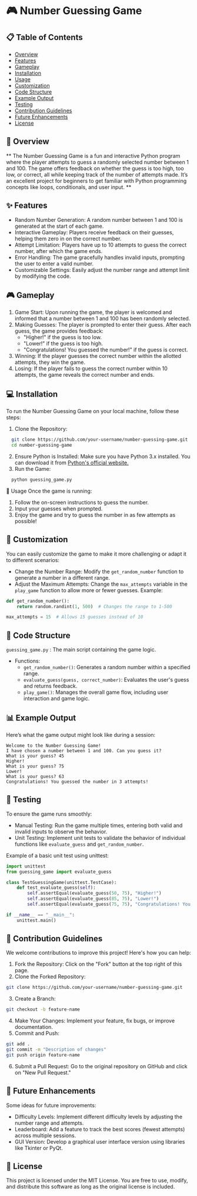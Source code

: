 # 🎮 Number Guessing Game
## 📋 Table of Contents
- [Overview](##Overview)
- [Features](##Features)
- [Gameplay](##Gameplay)
- [Installation](##Installation)
- [Usage](##Usage)
- [Customization](##Customization)
- [Code Structure](##Code-Structure)
- [Example Output](##Example-Output)
- [Testing](##Testing)
- [Contribution Guidelines](##Contribution-Guidelines)
- [Future Enhancements](##Future-Enhancements)
- [License](##License)


## 📝 Overview
** The Number Guessing Game is a fun and interactive Python program where the player attempts to guess a randomly selected number between 1 and 100. The game offers feedback on whether the guess is too high, too low, or correct, all while keeping track of the number of attempts made. It’s an excellent project for beginners to get familiar with Python programming concepts like loops, conditionals, and user input. **

## ✨ Features
- Random Number Generation: A random number between 1 and 100 is generated at the start of each game.
- Interactive Gameplay: Players receive feedback on their guesses, helping them zero in on the correct number.
- Attempt Limitation: Players have up to 10 attempts to guess the correct number, after which the game ends.
- Error Handling: The game gracefully handles invalid inputs, prompting the user to enter a valid number.
- Customizable Settings: Easily adjust the number range and attempt limit by modifying the code.

## 🎮 Gameplay
1. Game Start: Upon running the game, the player is welcomed and informed that a number between 1 and 100 has been randomly selected.
2. Making Guesses: The player is prompted to enter their guess. After each guess, the game provides feedback:
   - "Higher!" if the guess is too low.
   - "Lower!" if the guess is too high.
   - "Congratulations! You guessed the number!" if the guess is correct.
3. Winning: If the player guesses the correct number within the allotted attempts, they win the game.
4. Losing: If the player fails to guess the correct number within 10 attempts, the game reveals the correct number and ends.

## 💻 Installation
To run the Number Guessing Game on your local machine, follow these steps:
1. Clone the Repository:
  ```bash
    git clone https://github.com/your-username/number-guessing-game.git
    cd number-guessing-game
  ```
2. Ensure Python is Installed: Make sure you have Python 3.x installed. You can download it from
[Python's official website.](https://www.python.org/downloads/)
3. Run the Game:
  ```bash
    python guessing_game.py
  ```

🚀 Usage
Once the game is running:
1. Follow the on-screen instructions to guess the number.
2. Input your guesses when prompted.
3. Enjoy the game and try to guess the number in as few attempts as possible!

## 🔧 Customization
You can easily customize the game to make it more challenging or adapt it to different scenarios:
- Change the Number Range: Modify the `get_random_number` function to generate a number in a different range.
- Adjust the Maximum Attempts: Change the `max_attempts` variable in the `play_game` function to allow more or fewer guesses.
Example:
```python
def get_random_number():
    return random.randint(1, 500)  # Changes the range to 1-500

max_attempts = 15  # Allows 15 guesses instead of 10
```

## 📂 Code Structure
`guessing_game.py` : The main script containing the game logic.
  - Functions:
    - `get_random_number()`: Generates a random number within a specified range.
    - `evaluate_guess(guess, correct_number)`: Evaluates the user's guess and returns feedback.
    - `play_game()`: Manages the overall game flow, including user interaction and game logic.

## 📊 Example Output
Here’s what the game output might look like during a session:
```vbnet
Welcome to the Number Guessing Game!
I have chosen a number between 1 and 100. Can you guess it?
What is your guess? 45
Higher!
What is your guess? 75
Lower!
What is your guess? 63
Congratulations! You guessed the number in 3 attempts!
```
## 🧪 Testing
To ensure the game runs smoothly:
- Manual Testing: Run the game multiple times, entering both valid and invalid inputs to observe the behavior.
- Unit Testing: Implement unit tests to validate the behavior of individual functions like `evaluate_guess` and `get_random_number`.

Example of a basic unit test using unittest:
```python
import unittest
from guessing_game import evaluate_guess

class TestGuessingGame(unittest.TestCase):
    def test_evaluate_guess(self):
        self.assertEqual(evaluate_guess(50, 75), "Higher!")
        self.assertEqual(evaluate_guess(85, 75), "Lower!")
        self.assertEqual(evaluate_guess(75, 75), "Congratulations! You guessed the number!")

if __name__ == "__main__":
    unittest.main()
```

## 🤝 Contribution Guidelines
We welcome contributions to improve this project! Here's how you can help:
1. Fork the Repository: Click on the "Fork" button at the top right of this page.
2. Clone the Forked Repository:
```bash
git clone https://github.com/your-username/number-guessing-game.git
```
3. Create a Branch:
```bash
git checkout -b feature-name
```
4. Make Your Changes: Implement your feature, fix bugs, or improve documentation.
5. Commit and Push:
```bash
git add .
git commit -m "Description of changes"
git push origin feature-name
```
6. Submit a Pull Request: Go to the original repository on GitHub and click on "New Pull Request."

## 🔮 Future Enhancements
Some ideas for future improvements:
- Difficulty Levels: Implement different difficulty levels by adjusting the number range and attempts.
- Leaderboard: Add a feature to track the best scores (fewest attempts) across multiple sessions.
- GUI Version: Develop a graphical user interface version using libraries like Tkinter or PyQt.

## 📜 License
This project is licensed under the MIT License. You are free to use, modify, and distribute this software as long as the original license is included.
